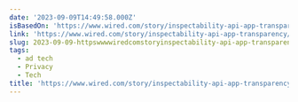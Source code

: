 ```yaml
---
date: '2023-09-09T14:49:58.000Z'
isBasedOn: 'https://www.wired.com/story/inspectability-api-app-transparency/'
link: 'https://www.wired.com/story/inspectability-api-app-transparency/'
slug: 2023-09-09-httpswwwwiredcomstoryinspectability-api-app-transparency
tags:
  - ad tech
  - Privacy
  - Tech
title: 'https://www.wired.com/story/inspectability-api-app-transparency/'
---
```


